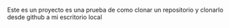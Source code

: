 Este es un proyecto es una prueba de como clonar un repositorio y clonarlo desde github a mi escritorio local
